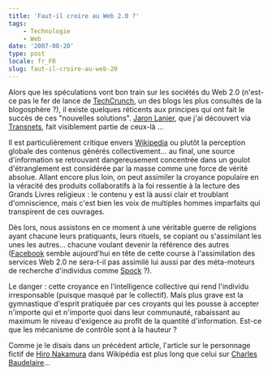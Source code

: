 ```yaml
---
title: 'Faut-il croire au Web 2.0 ?'
tags:
    - Technologie
    - Web
date: '2007-08-20'
type: post
locale: fr_FR
slug: faut-il-croire-au-web-20
---
```


Alors que les spéculations vont bon train sur les sociétés du Web 2.0 (n'est-ce pas le fer de lance de [TechCrunch](http://techcrunch.com/europe/), un des blogs les plus consultés de la blogosphère ?), il existe quelques réticents aux principes qui ont fait le succès de ces "nouvelles solutions". [Jaron Lanier](http://edge.org/3rd_culture/lanier06/lanier06_index.html), que j'ai découvert via [Transnets](http://pisani.blog.lemonde.fr/2007/08/16/contre-web2-jaron-lanier/), fait visiblement partie de ceux-là …

Il est particulièrement critique envers [Wikipedia](http://www.wikipedia.fr/) ou plutôt la perception globale des contenus générés collectivement… au final, une source d'information se retrouvant dangereusement concentrée dans un goulot d'étranglement est considérée par la masse comme une force de vérité absolue. Allant encore plus loin, on peut assimiler la croyance populaire en la véracité des produits collaboratifs à la foi ressentie à la lecture des Grands Livres religieux&nbsp;: le contenu y est là aussi clair et troublant d'omniscience, mais c'est bien les voix de multiples hommes imparfaits qui transpirent de ces ouvrages.

Dès lors, nous assistons en ce moment à une véritable guerre de religions ayant chacune leurs pratiquants, leurs rituels, se copiant ou s'assimilant les unes les autres… chacune voulant devenir la référence des autres ([Facebook](http://www.facebook.com/) semble aujourd'hui en tête de cette course à l'assimilation des services Web 2.0 ne sera-t-il pas assimilé lui aussi par des méta-moteurs de recherche d'individus comme [Spock](http://www.zabasearch.com)&nbsp;?).

Le danger&nbsp;: cette croyance en l'intelligence collective qui rend l'individu irresponsable (puisque masqué par le collectif). Mais plus grave est la gymnastique d'esprit pratiquée par ces croyants qui les pousse à accepter n'importe qui et n'importe quoi dans leur communauté, rabaissant au maximum le niveau d'exigence au profit de la quantité d'information. Est-ce que les mécanisme de contrôle sont à la hauteur ?

Comme je le disais dans un précédent article, l'article sur le personnage fictif de [Hiro Nakamura](http://en.wikipedia.org/wiki/Hiro_Nakamura) dans Wikipédia est plus long que celui sur [Charles Baudelaire](http://fr.wikipedia.org/wiki/Charles_Baudelaire)…
